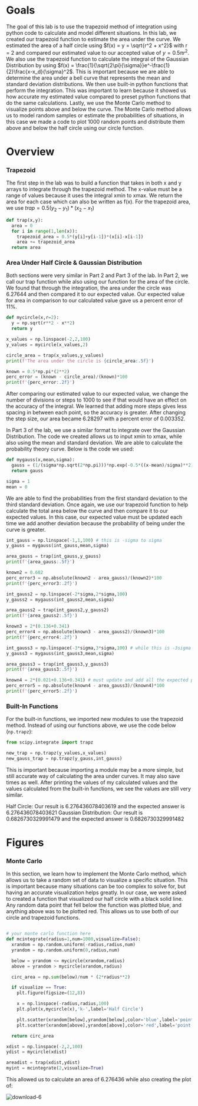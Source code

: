 # Goals

The goal of this lab is to use the trapezoid method of integration using python code to calculate and model different situations. In this lab, we created our trapezoid function to estimate the area under the curve. We estimated the area of a half circle using $f(x) = y = \sqrt{r^2 + x^2}$ with r = 2 and compared our estimated value to our accepted value of $y = 0.5\pi r^2$. We also use the trapezoid function to calculate the integral of the Gaussian Distribution by using $f(x) = \frac{1}{\sqrt{2\pi}{\sigma}}e^-\frac{1}{2}\frac{x-x_d}{\sigma}^2$. This is important because we are able to determine the area under a bell curve that represents the mean and standard deviation distributions. We then use built-in python functions that perform the integration. This was important to learn because it showed us how accurate my estimated value compared to preset python functions that do the same calculations. Lastly, we use the Monte Carlo method to visualize points above and below the curve. The Monte Carlo method allows us to model random samples or estimate the probabilities of situations, in this case we made a code to plot 1000 random points and distribute them above and below the half circle using our circle function.

# Overview

### Trapezoid

The first step in the lab was to build a function that takes in both x and y arrays to integrate through the trapezoid method. The x-value must be a range of values because it uses the integral xmin to xmax. We return the area for each case which can also be written as f(x). For the trapezoid area, we use $trap = 0.5(y_2 - y_1)*(x_2 - x_1)$

```python
def trap(x,y):
  area = 0
  for i in range(1,len(x)):
    trapezoid_area = 0.5*(y[i]+y[i-1])*(x[i]-x[i-1])
    area += trapezoid_area
  return area
```

### Area Under Half Circle & Gaussian Distribution

Both sections were very similar in Part 2 and Part 3 of the lab. In Part 2, we call our trap function while also using our function for the area of the circle. We found that through the integration, the area under the circle was 6.27644 and then compared it to our expected value. Our expected value for area in comparison to our calculated value gave us a percent error of 11%.

```python
def mycircle(x,r=2):
  y = np.sqrt(r**2 - x**2)
  return y

x_values = np.linspace(-2,2,100)
y_values = mycircle(x_values,2)

circle_area = trap(x_values,y_values)
print(f'The area under the circle is {circle_area:.5f}')

known = 0.5*np.pi*(2**2)
perc_error = (known - circle_area)/(known)*100
print(f'{perc_error:.2f}')
```

After comparing our estimated value to our expected value, we change the number of divisions or steps to 1000 to see if that would have an effect on the accuracy of the integral. We learned that adding more steps gives less spacing in between each point, so the accuracy is greater. After changing the step size, our area became 6.28297 with a percent error of 0.003352.

In Part 3 of the lab, we use a similar format to integrate over the Gaussian Distribution. The code we created allows us to input xmin to xmax, while also using the mean and standard deviation. We are able to calculate the probability theory curve.  Below is the code we used:

```python
def mygauss(x,mean,sigma):
  gauss = (1/(sigma*np.sqrt(2*np.pi)))*np.exp(-0.5*((x-mean)/sigma)**2)
  return gauss

sigma = 1
mean = 0
```
We are able to find the probabilities from the first standard deviation to the third standard deviation. Once again, we use our trapezoid function to help calculate the total area below the curve and then compare it to our expected values. In this case, our expected value must be updated each time we add another deviation because the probability of being under the curve is greater. 

```python
int_gauss = np.linspace(-1,1,100) # this is -sigma to sigma
y_gauss = mygauss(int_gauss,mean,sigma)

area_gauss = trap(int_gauss,y_gauss)
print(f'{area_gauss:.5f}')

known2 = 0.682
perc_error3 = np.absolute(known2 - area_gauss)/(known2)*100
print(f'{perc_error3:.2f}')

int_gauss2 = np.linspace(-2*sigma,2*sigma,100)
y_gauss2 = mygauss(int_gauss2,mean,sigma)

area_gauss2 = trap(int_gauss2,y_gauss2)
print(f'{area_gauss2:.5f}')

known3 = 2*(0.136+0.341)
perc_error4 = np.absolute(known3 - area_gauss2)/(known3)*100
print(f'{perc_error4:.2f}')

int_gauss3 = np.linspace(-3*sigma,3*sigma,100) # while this is -3sigma to 3sigma (third deviation)
y_gauss3 = mygauss(int_gauss3,mean,sigma)

area_gauss3 = trap(int_gauss3,y_gauss3)
print(f'{area_gauss3:.5f}')

known4 = 2*(0.021+0.136+0.341) # must update and add all the expected percentages
perc_error5 = np.absolute(known4 - area_gauss3)/(known4)*100
print(f'{perc_error5:.2f}')
```

### Built-In Functions

For the built-in functions, we imported new modules to use the trapezoid method. Instead of using our functions above, we use the code below (```np.trapz```):

```python
from scipy.integrate import trapz

new_trap = np.trapz(y_values,x_values)
new_gauss_trap = np.trapz(y_gauss,int_gauss)
```

This is important because importing a module may be a more simple, but still accurate way of calculating the area under curves. It may also save times as well. After printing the values of my calculated values and the values calculated from the built-in functions, we see the values are still very similar.

Half Circle: Our result is 6.276436078403619 and the expected answer is 6.276436078403621
Gaussian Distribution: Our result is 0.6826730329991479 and the expected answer is 0.6826730329991482

# Figures

### Monte Carlo

In this section, we learn how to implement the Monte Carlo method, which allows us to take a random set of data to visualize a specific situation. This is important because many situations can be too complex to solve for, but having an accurate visualization helps greatly. In our case, we were asked to created a function that visualized our half circle with a black solid line. Any random data point that fell below the function was plotted blue, and anything above was to be plotted red. This allows us to use both of our circle and trapezoid functions.

```python

# your monte carlo function here
def mcintegrate(radius=1,num=1000,visualize=False):
  xrandom = np.random.uniform(-radius,radius,num)
  yrandom = np.random.uniform(0,radius,num)

  below = yrandom <= mycircle(xrandom,radius)
  above = yrandom > mycircle(xrandom,radius)

  circ_area = np.sum(below)/num * (2*radius**2)

  if visualize == True:
    plt.figure(figsize=(12,8))

    x = np.linspace(-radius,radius,100)
    plt.plot(x,mycircle(x),'k-',label='Half Circle')

    plt.scatter(xrandom[below],yrandom[below],color='blue',label='point below')
    plt.scatter(xrandom[above],yrandom[above],color='red',label='point above')

  return circ_area
```

```python
xdist = np.linspace(-2,2,100)
ydist = mycircle(xdist)

areadist = trap(xdist,ydist)
myint = mcintegrate(2,visualize=True)
```
This allowed us to calculate an area of 6.276436 while also creating the plot of:

![download-6](https://github.com/kobestenson/COMPPHYS/assets/156839835/536dc7d9-35b0-4d33-a84c-35005ff5e7ef)
